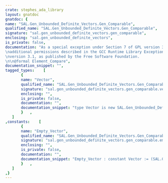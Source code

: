 ```yaml
---
crate: stephes_ada_library
layout: gnatdoc
gnatdoc: {
name: "SAL.Gen_Unbounded_Definite_Vectors.Gen_Comparable",
qualified_name: "SAL.Gen_Unbounded_Definite_Vectors.Gen_Comparable",
signature: "sal.gen_unbounded_definite_vectors.gen_comparable",
enclosing: "sal.gen_unbounded_definite_vectors",
is_private: false,
documentation: "As a special exception under Section 7 of GPL version 3, you are granted\nadditional permissions described in the GCC Runtime Library Exception,\nversion 3.1, as published by the Free Software Foundation.\n\n@formal Element_Compare",
documentation_snippet: "",
tagged_types:    [
       {
       name: "Vector",
       qualified_name: "SAL.Gen_Unbounded_Definite_Vectors.Gen_Comparable.Vector",
       signature: "sal.gen_unbounded_definite_vectors.gen_comparable.vector",
       enclosing: "",
       is_private: false,
       documentation: "",
       documentation_snippet: "type Vector is new SAL.Gen_Unbounded_Definite_Vectors.Vector with null record;",
       }   ,
   ]
,constants:    [
       {
       name: "Empty_Vector",
       qualified_name: "SAL.Gen_Unbounded_Definite_Vectors.Gen_Comparable.Empty_Vector",
       signature: "sal.gen_unbounded_definite_vectors.gen_comparable.empty_vector",
       enclosing: "",
       is_private: false,
       documentation: "",
       documentation_snippet: "Empty_Vector : constant Vector := (SAL.Gen_Unbounded_Definite_Vectors.Empty_Vector with null record);",
       }   ,
   ]
,}
---
```

